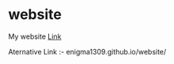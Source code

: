 # website
My website
<a href="http://enigma1309.github.io/website/"> Link </a>




Aternative Link :- enigma1309.github.io/website/

